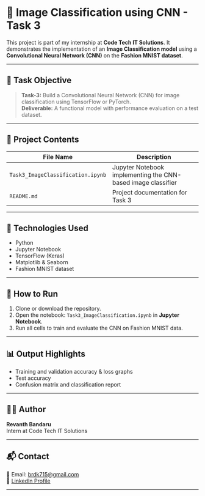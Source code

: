 # 🧠 Image Classification using CNN - Task 3

This project is part of my internship at **Code Tech IT Solutions**. It demonstrates the implementation of an **Image Classification model** using a **Convolutional Neural Network (CNN)** on the **Fashion MNIST dataset**.

---

## 📌 Task Objective

> **Task-3:** Build a Convolutional Neural Network (CNN) for image classification using TensorFlow or PyTorch.  
> **Deliverable:** A functional model with performance evaluation on a test dataset.

---

## 📁 Project Contents

| File Name                         | Description |
|----------------------------------|-------------|
| `Task3_ImageClassification.ipynb`| Jupyter Notebook implementing the CNN-based image classifier |
| `README.md`                      | Project documentation for Task 3 |

---

## 🧠 Technologies Used

- Python  
- Jupyter Notebook  
- TensorFlow (Keras)  
- Matplotlib & Seaborn  
- Fashion MNIST dataset

---

## 🚀 How to Run

1. Clone or download the repository.
2. Open the notebook: `Task3_ImageClassification.ipynb` in **Jupyter Notebook**.
3. Run all cells to train and evaluate the CNN on Fashion MNIST data.

---

## 📊 Output Highlights

- Training and validation accuracy & loss graphs  
- Test accuracy  
- Confusion matrix and classification report

---

## 🧑‍💻 Author

**Revanth Bandaru**  
Intern at Code Tech IT Solutions

---

## 📬 Contact

📧 Email: brdk715@gmail.com  
🔗 [LinkedIn Profile](https://www.linkedin.com/in/revanth-bandaru15)

---
